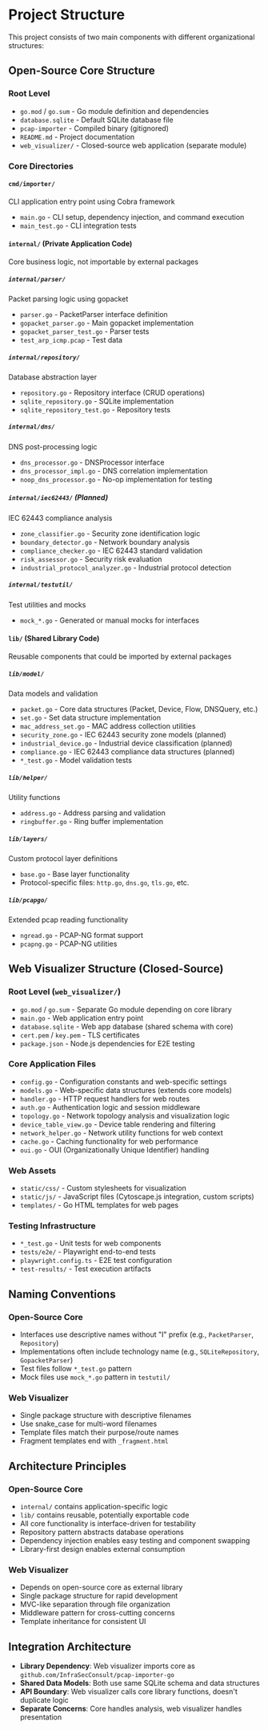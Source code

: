# Project Structure

This project consists of two main components with different organizational structures:

## Open-Source Core Structure

### Root Level
- `go.mod` / `go.sum` - Go module definition and dependencies
- `database.sqlite` - Default SQLite database file
- `pcap-importer` - Compiled binary (gitignored)
- `README.md` - Project documentation
- `web_visualizer/` - Closed-source web application (separate module)

### Core Directories

#### `cmd/importer/`
CLI application entry point using Cobra framework
- `main.go` - CLI setup, dependency injection, and command execution
- `main_test.go` - CLI integration tests

#### `internal/` (Private Application Code)
Core business logic, not importable by external packages

##### `internal/parser/`
Packet parsing logic using gopacket
- `parser.go` - PacketParser interface definition
- `gopacket_parser.go` - Main gopacket implementation
- `gopacket_parser_test.go` - Parser tests
- `test_arp_icmp.pcap` - Test data

##### `internal/repository/`
Database abstraction layer
- `repository.go` - Repository interface (CRUD operations)
- `sqlite_repository.go` - SQLite implementation
- `sqlite_repository_test.go` - Repository tests

##### `internal/dns/`
DNS post-processing logic
- `dns_processor.go` - DNSProcessor interface
- `dns_processor_impl.go` - DNS correlation implementation
- `noop_dns_processor.go` - No-op implementation for testing

##### `internal/iec62443/` (Planned)
IEC 62443 compliance analysis
- `zone_classifier.go` - Security zone identification logic
- `boundary_detector.go` - Network boundary analysis
- `compliance_checker.go` - IEC 62443 standard validation
- `risk_assessor.go` - Security risk evaluation
- `industrial_protocol_analyzer.go` - Industrial protocol detection

##### `internal/testutil/`
Test utilities and mocks
- `mock_*.go` - Generated or manual mocks for interfaces

#### `lib/` (Shared Library Code)
Reusable components that could be imported by external packages

##### `lib/model/`
Data models and validation
- `packet.go` - Core data structures (Packet, Device, Flow, DNSQuery, etc.)
- `set.go` - Set data structure implementation
- `mac_address_set.go` - MAC address collection utilities
- `security_zone.go` - IEC 62443 security zone models (planned)
- `industrial_device.go` - Industrial device classification (planned)
- `compliance.go` - IEC 62443 compliance data structures (planned)
- `*_test.go` - Model validation tests

##### `lib/helper/`
Utility functions
- `address.go` - Address parsing and validation
- `ringbuffer.go` - Ring buffer implementation

##### `lib/layers/`
Custom protocol layer definitions
- `base.go` - Base layer functionality
- Protocol-specific files: `http.go`, `dns.go`, `tls.go`, etc.

##### `lib/pcapgo/`
Extended pcap reading functionality
- `ngread.go` - PCAP-NG format support
- `pcapng.go` - PCAP-NG utilities

## Web Visualizer Structure (Closed-Source)

### Root Level (`web_visualizer/`)
- `go.mod` / `go.sum` - Separate Go module depending on core library
- `main.go` - Web application entry point
- `database.sqlite` - Web app database (shared schema with core)
- `cert.pem` / `key.pem` - TLS certificates
- `package.json` - Node.js dependencies for E2E testing

### Core Application Files
- `config.go` - Configuration constants and web-specific settings
- `models.go` - Web-specific data structures (extends core models)
- `handler.go` - HTTP request handlers for web routes
- `auth.go` - Authentication logic and session middleware
- `topology.go` - Network topology analysis and visualization logic
- `device_table_view.go` - Device table rendering and filtering
- `network_helper.go` - Network utility functions for web context
- `cache.go` - Caching functionality for web performance
- `oui.go` - OUI (Organizationally Unique Identifier) handling

### Web Assets
- `static/css/` - Custom stylesheets for visualization
- `static/js/` - JavaScript files (Cytoscape.js integration, custom scripts)
- `templates/` - Go HTML templates for web pages

### Testing Infrastructure
- `*_test.go` - Unit tests for web components
- `tests/e2e/` - Playwright end-to-end tests
- `playwright.config.ts` - E2E test configuration
- `test-results/` - Test execution artifacts

## Naming Conventions

### Open-Source Core
- Interfaces use descriptive names without "I" prefix (e.g., `PacketParser`, `Repository`)
- Implementations often include technology name (e.g., `SQLiteRepository`, `GopacketParser`)
- Test files follow `*_test.go` pattern
- Mock files use `mock_*.go` pattern in `testutil/`

### Web Visualizer
- Single package structure with descriptive filenames
- Use snake_case for multi-word filenames
- Template files match their purpose/route names
- Fragment templates end with `_fragment.html`

## Architecture Principles

### Open-Source Core
- `internal/` contains application-specific logic
- `lib/` contains reusable, potentially exportable code
- All core functionality is interface-driven for testability
- Repository pattern abstracts database operations
- Dependency injection enables easy testing and component swapping
- Library-first design enables external consumption

### Web Visualizer
- Depends on open-source core as external library
- Single package structure for rapid development
- MVC-like separation through file organization
- Middleware pattern for cross-cutting concerns
- Template inheritance for consistent UI

## Integration Architecture
- **Library Dependency**: Web visualizer imports core as `github.com/InfraSecConsult/pcap-importer-go`
- **Shared Data Models**: Both use same SQLite schema and data structures
- **API Boundary**: Web visualizer calls core library functions, doesn't duplicate logic
- **Separate Concerns**: Core handles analysis, web visualizer handles presentation